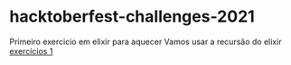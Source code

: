 # hacktoberfest-challenges-2021




Primeiro exercicio em elixir para aquecer
Vamos usar a recursão do elixir
[exercícios 1](./challenger-1/readme.md)
